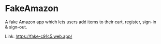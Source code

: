 # FakeAmazon

A fake Amazon app which lets users add items to their cart, register, sign-in & sign-out.

Link: https://fake-c91c5.web.app/
